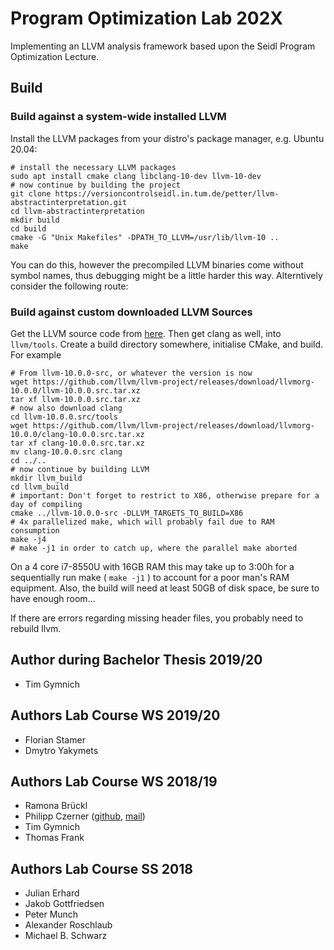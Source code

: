 # Program Optimization Lab 202X

Implementing an LLVM analysis framework based upon the Seidl Program Optimization Lecture.

## Build

### Build against a system-wide installed LLVM
Install the LLVM packages from your distro's package manager, e.g. Ubuntu 20.04:

    # install the necessary LLVM packages
    sudo apt install cmake clang libclang-10-dev llvm-10-dev
    # now continue by building the project
    git clone https://versioncontrolseidl.in.tum.de/petter/llvm-abstractinterpretation.git
    cd llvm-abstractinterpretation
    mkdir build
    cd build
    cmake -G "Unix Makefiles" -DPATH_TO_LLVM=/usr/lib/llvm-10 ..
    make

You can do this, however the precompiled LLVM binaries come without symbol names, thus debugging
might be a little harder this way. Alterntively consider the following route:

### Build against custom downloaded LLVM Sources
Get the LLVM source code from [here](https://releases.llvm.org/download.html). Then get clang as well, into `llvm/tools`. Create a build directory somewhere, initialise CMake, and build. For example

    # From llvm-10.0.0-src, or whatever the version is now
    wget https://github.com/llvm/llvm-project/releases/download/llvmorg-10.0.0/llvm-10.0.0.src.tar.xz
    tar xf llvm-10.0.0.src.tar.xz
    # now also download clang
    cd llvm-10.0.0.src/tools
    wget https://github.com/llvm/llvm-project/releases/download/llvmorg-10.0.0/clang-10.0.0.src.tar.xz
    tar xf clang-10.0.0.src.tar.xz
    mv clang-10.0.0.src clang
    cd ../..
    # now continue by building LLVM
    mkdir llvm_build
    cd llvm_build
    # important: Don't forget to restrict to X86, otherwise prepare for a day of compiling
    cmake ../llvm-10.0.0-src -DLLVM_TARGETS_TO_BUILD=X86
    # 4x parallelized make, which will probably fail due to RAM consumption
    make -j4
    # make -j1 in order to catch up, where the parallel make aborted

On a 4 core i7-8550U with 16GB RAM this may take up to 3:00h for a sequentially run make ( `make -j1` ) to account for a poor man's RAM equipment. Also, the build will need at least 50GB of disk space, be sure to have enough room...


If there are errors regarding missing header files, you probably need to rebuild llvm.

## Author during Bachelor Thesis 2019/20

* Tim Gymnich

## Authors Lab Course WS 2019/20

* Florian Stamer
* Dmytro Yakymets

## Authors Lab Course WS 2018/19

* Ramona Brückl
* Philipp Czerner ([github](https://github.com/suyjuris/), [mail](mailto:philipp.czerner@nicze.de))
* Tim Gymnich
* Thomas Frank

## Authors Lab Course SS 2018
* Julian Erhard
* Jakob Gottfriedsen
* Peter Munch
* Alexander Roschlaub
* Michael B. Schwarz
